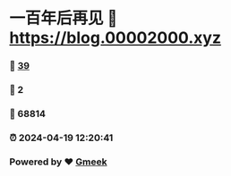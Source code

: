 # 一百年后再见 :link: https://blog.00002000.xyz 
### :page_facing_up: [39](https://blog.00002000.xyz/tag.html) 
### :speech_balloon: 2 
### :hibiscus: 68814 
### :alarm_clock: 2024-04-19 12:20:41 
### Powered by :heart: [Gmeek](https://github.com/Meekdai/Gmeek)
